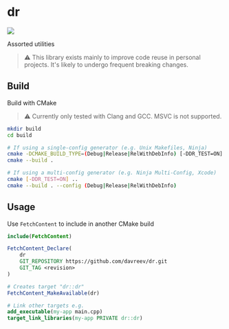 # dr

![](https://github.com/davreev/dr/actions/workflows/test.yml/badge.svg)

Assorted utilities

> ⚠️ This library exists mainly to improve code reuse in personal projects. It's likely to undergo
> frequent breaking changes.

## Build

Build with CMake

> ⚠️ Currently only tested with Clang and GCC. MSVC is not supported.

```sh
mkdir build
cd build

# If using a single-config generator (e.g. Unix Makefiles, Ninja)
cmake -DCMAKE_BUILD_TYPE=(Debug|Release|RelWithDebInfo) [-DDR_TEST=ON] ..
cmake --build .

# If using a multi-config generator (e.g. Ninja Multi-Config, Xcode)
cmake [-DDR_TEST=ON] ..
cmake --build . --config (Debug|Release|RelWithDebInfo)
```

## Usage

Use `FetchContent` to include in another CMake build

```cmake
include(FetchContent)

FetchContent_Declare(
    dr
    GIT_REPOSITORY https://github.com/davreev/dr.git
    GIT_TAG <revision>
)

# Creates target "dr::dr"
FetchContent_MakeAvailable(dr)

# Link other targets e.g.
add_executable(my-app main.cpp)
target_link_libraries(my-app PRIVATE dr::dr)
```

